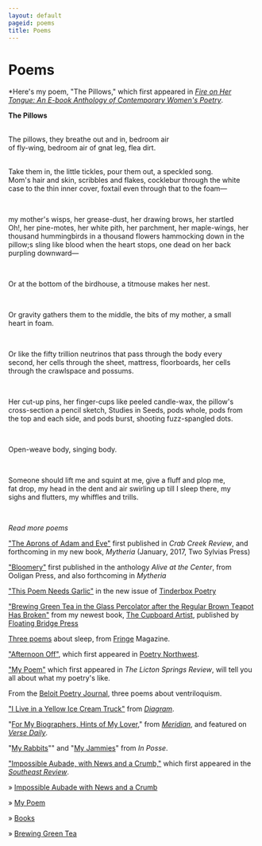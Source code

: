 ```yaml
---
layout: default
pageid: poems
title: Poems
---
```


# Poems

*Here's my poem, "The Pillows," which first appeared in
*[Fire on Her Tongue: An E-book Anthology of Contemporary Women's Poetry](http://twosylviaspress.com/fire-on-her-tongue.html)*.

**The Pillows**

<div style="white-space: pre;">
The pillows, they breathe out and in, bedroom air
of fly-wing, bedroom air of gnat leg, flea dirt.

Take them in, the little tickles, pour them out, a speckled song.
Mom's hair and skin, scribbles and flakes, cocklebur
through the white case to the thin inner cover, foxtail
even through that to the foam—

my mother's wisps, her grease-dust, her drawing brows,
her startled Oh!, her pine-motes, her white pith,
her parchment, her maple-wings,
her thousand hummingbirds in a thousand flowers
hammocking down in the pillow;s sling
like blood when the heart stops, one dead on her back
purpling downward—

Or at the bottom of the birdhouse, a titmouse makes her nest.

Or gravity gathers them to the middle, the bits of my mother,
a small heart in foam.

Or like the fifty trillion neutrinos that pass through the body
every second, her cells through the sheet, mattress, floorboards,
her cells through the crawlspace and possums.

Her cut-up pins, her finger-cups like peeled candle-wax,
the pillow's cross-section a pencil sketch, Studies in Seeds,
pods whole, pods from the top and each side,
and pods burst, shooting fuzz-spangled dots.

Open-weave body, singing body.

Someone should lift me and squint at me, give a fluff
and plop me, fat drop, my head
in the dent and air swirling up till I sleep there,
my sighs and flutters, my whiffles and trills.

</div>



*Read more poems*

["The Aprons of Adam and Eve"](TheApronsOfAdamAndEve.html) first
published in *Crab Creek Review*, and forthcoming in my new book,
*Mytheria* (January, 2017, Two Sylvias Press)

["Bloomery"](Bloomery.html) first published in the anthology *Alive at the Center*, from Ooligan Press, and also forthcoming in *Mytheria*

["This Poem Needs Garlic"](http://www.tinderboxpoetry.com/this-poem-needs-garlic)
in the new issue of [Tinderbox Poetry](http://www.tinderboxpoetry.com/)

["Brewing Green Tea in the Glass Percolator after the Regular Brown Teapot Has Broken"](brewing-green-tea.html) from my newest book,
[The Cupboard Artist](books.html), published by
[Floating Bridge Press](http://www.scn.org/floatingbridge/)

[Three poems](http://www.fringemagazine.org/lit/poetry/my-flannel-civilization-and-two-more-poems/)
about sleep, from [Fringe](http://www.fringemagazine.org/) Magazine.

["Afternoon Off"](http://www.poetrynw.org/molly-tenenbaum-afternoon-off/),
which first appeared in [Poetry Northwest](http://ttp://www.poetrynw.org/).


<a title="My Poem" rel="Text_Window" href="my-poem.html">&quot;My
Poem&quot;</a> which first appeared in *The Licton Springs Review*,
will tell you all about what my poetry's like.

From the [Beloit Poetry Journal](http://www.bpj.org/PDF/V59N1.pdf#zoom=100&amp;page=24),
three poems about ventriloquism.

["I Live in a Yellow Ice Cream Truck"](http://www.thediagram.com/4_4/tenenbaum.html)
from *[Diagram](http://thediagram.com/)*.

"[For My Biographers, Hints of My Lover](http://www.versedaily.org/2007/hintslover.shtml),"
from *[Meridian](http://readmeridian.org/)*, and featured on
*[Verse Daily](http://www.versedaily.org/)*.

"[My Rabbits](http://www.webdelsol.com/InPosse/winter06/IPR_Tenenbaum.htm)""
and "[My Jammies](http://www.webdelsol.com/InPosse/winter06/IPR_Tenenbaum.htm)"
from *In Posse*.

["Impossible Aubade, with News and a Crumb,"](impossible-aubade-with-news-and-a-crumb.html)
which
first appeared in the *[Southeast Review](http://www.southeastreview.org/)*.


» [Impossible Aubade with News and a Crumb](impossible-aubade-with-news-and-a-crumb.html)

» [My Poem](my-poem.html)

» [Books](books.html)

» [Brewing Green Tea](brewing-green-tea.html)
